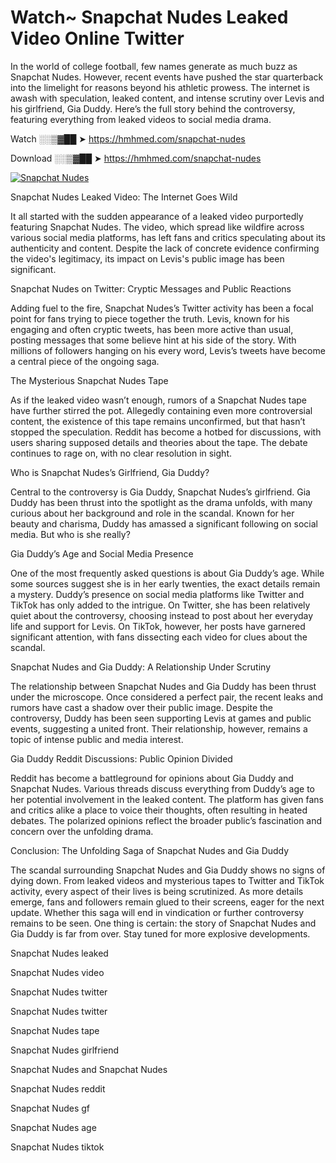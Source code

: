 # Watch~ Snapchat Nudes Leaked Video Online Twitter

In the world of college football, few names generate as much buzz as Snapchat Nudes. However, recent events have pushed the star quarterback into the limelight for reasons beyond his athletic prowess. The internet is awash with speculation, leaked content, and intense scrutiny over Levis and his girlfriend, Gia Duddy. Here’s the full story behind the controversy, featuring everything from leaked videos to social media drama.

Watch ░░▒▓██ ➤ https://hmhmed.com/snapchat-nudes

Download ░░▒▓██ ➤ https://hmhmed.com/snapchat-nudes

[![Snapchat Nudes](https://i.imgur.com/dJHk4Zq.gif)](https://hmhmed.com/snapchat-nudes)

Snapchat Nudes Leaked Video: The Internet Goes Wild

It all started with the sudden appearance of a leaked video purportedly featuring Snapchat Nudes. The video, which spread like wildfire across various social media platforms, has left fans and critics speculating about its authenticity and content. Despite the lack of concrete evidence confirming the video's legitimacy, its impact on Levis's public image has been significant.

Snapchat Nudes on Twitter: Cryptic Messages and Public Reactions

Adding fuel to the fire, Snapchat Nudes’s Twitter activity has been a focal point for fans trying to piece together the truth. Levis, known for his engaging and often cryptic tweets, has been more active than usual, posting messages that some believe hint at his side of the story. With millions of followers hanging on his every word, Levis’s tweets have become a central piece of the ongoing saga.

The Mysterious Snapchat Nudes Tape

As if the leaked video wasn’t enough, rumors of a Snapchat Nudes tape have further stirred the pot. Allegedly containing even more controversial content, the existence of this tape remains unconfirmed, but that hasn’t stopped the speculation. Reddit has become a hotbed for discussions, with users sharing supposed details and theories about the tape. The debate continues to rage on, with no clear resolution in sight.

Who is Snapchat Nudes’s Girlfriend, Gia Duddy?

Central to the controversy is Gia Duddy, Snapchat Nudes’s girlfriend. Gia Duddy has been thrust into the spotlight as the drama unfolds, with many curious about her background and role in the scandal. Known for her beauty and charisma, Duddy has amassed a significant following on social media. But who is she really?

Gia Duddy’s Age and Social Media Presence

One of the most frequently asked questions is about Gia Duddy’s age. While some sources suggest she is in her early twenties, the exact details remain a mystery. Duddy’s presence on social media platforms like Twitter and TikTok has only added to the intrigue. On Twitter, she has been relatively quiet about the controversy, choosing instead to post about her everyday life and support for Levis. On TikTok, however, her posts have garnered significant attention, with fans dissecting each video for clues about the scandal.

Snapchat Nudes and Gia Duddy: A Relationship Under Scrutiny

The relationship between Snapchat Nudes and Gia Duddy has been thrust under the microscope. Once considered a perfect pair, the recent leaks and rumors have cast a shadow over their public image. Despite the controversy, Duddy has been seen supporting Levis at games and public events, suggesting a united front. Their relationship, however, remains a topic of intense public and media interest.

Gia Duddy Reddit Discussions: Public Opinion Divided

Reddit has become a battleground for opinions about Gia Duddy and Snapchat Nudes. Various threads discuss everything from Duddy’s age to her potential involvement in the leaked content. The platform has given fans and critics alike a place to voice their thoughts, often resulting in heated debates. The polarized opinions reflect the broader public’s fascination and concern over the unfolding drama.

Conclusion: The Unfolding Saga of Snapchat Nudes and Gia Duddy

The scandal surrounding Snapchat Nudes and Gia Duddy shows no signs of dying down. From leaked videos and mysterious tapes to Twitter and TikTok activity, every aspect of their lives is being scrutinized. As more details emerge, fans and followers remain glued to their screens, eager for the next update. Whether this saga will end in vindication or further controversy remains to be seen. One thing is certain: the story of Snapchat Nudes and Gia Duddy is far from over. Stay tuned for more explosive developments.

Snapchat Nudes leaked

Snapchat Nudes video

Snapchat Nudes twitter

Snapchat Nudes twitter

Snapchat Nudes tape

Snapchat Nudes girlfriend

Snapchat Nudes and Snapchat Nudes

Snapchat Nudes reddit

Snapchat Nudes gf

Snapchat Nudes age

Snapchat Nudes tiktok